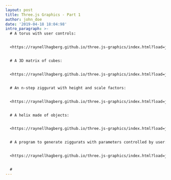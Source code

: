 ```yaml
---
layout: post
title: Three.js Graphics - Part 1
author: john_doe
date: '2019-04-18 18:04:98'
intro_paragraph: >-
  # A torus with user controls:


  <https://raynellhagberg.github.io/three.js-graphics/index.html?load=js/torusGeometry.js>


  # A 3D matrix of cubes:


  <https://raynellhagberg.github.io/three.js-graphics/index.html?load=js/cubeMatrix3D.js>


  # An n-step ziggurat with height and scale factors:


  <https://raynellhagberg.github.io/three.js-graphics/index.html?load=js/ziggurat.js>


  # A helix made of objects:


  <https://raynellhagberg.github.io/three.js-graphics/index.html?load=js/helix.js>


  # A program to generate ziggurats with parameters controlled by user:


  <https://raynellhagberg.github.io/three.js-graphics/index.html?load=js/createYourZiggurat.js>


  #
---
```


